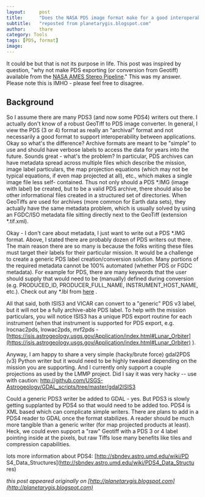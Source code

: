```yaml
---
layout:     post
title:      "Does the NASA PDS image format make for a good interoperable format?"
subtitle:   "reposted from planetarygis.blogspot.com"
author:     thare
category: Tools
tags: [PDS, format]
image:
---
```


It could be but that is not its purpose in life.  This post was
inspired by question, "why not make PDS exporting (or conversion from
Geotiff) available from the [NASA AMES Stereo Pipeline](https://ti.arc.nasa.gov/tech/asr/intelligent-robotics/ngt/stereo/)." 
This was my answer. Please note this is IMHO - please feel free to disagree.

## Background

So I assume there are many PDS3 (and now some PDS4) writers out there.
I actually don't know of a robust GeoTiff to PDS image converter. In
general, I view the PDS (3 or 4) format as really an "archival" format
and not necessarily a good format to support interoperability between
applications. Okay so what's the difference? Archive formats are meant
to be "simple" to use and should have verbose labels to access the
data for years into the future. Sounds great - what's the problem? In
particular, PDS archives can have metadata spread across multiple
files which describe the mission, image label particulars, the map
projection equations (which may not be  typical equations, if even map
projected at all), etc., which makes a single image file less self-
contained. Thus not only should a PDS *.IMG (image with label) be
created, but to be a valid PDS archive, there should also be other
informational files created in a structured set of directories. When
GeoTiffs are used for archives (more common for Earth data sets), they
actually have the same metadata problem, which is usually solved by
using an FGDC/ISO metadata file sitting directly next to the GeoTiff
(extension *.tif.xml).

Okay - I don't care about metadata, I just want to write out a PDS
*.IMG format. Above, I stated there are probably dozen of PDS writers
out there. The main reason there are so many is because the folks
writing these files must target their labels for their particular
mission. It would be a challenge to create a generic PDS label
creation/conversion solution. Many portions of the required metadata
cannot be 100% automated (whether PDS or FGDC metadata). For example
for PDS, there are many keywords that the user should supply that
would need to be (manually) defined during conversion (e.g.
PRODUCED_ID, PRODUCER_FULL_NAME, INSTRUMENT_HOST_NAME, etc.). Check
out any *.lbl from [here](http://pds-geosciences.wustl.edu/lro/lro-l-lola-3-rdr-v1/lrolol_1xxx/data/lola_gdr/cylindrical/float_img/) .

All that said, both ISIS3 and VICAR can convert to a "generic" PDS v3
label, but it will not be a fully archive-able PDS label. To help with
the mission particulars, you will notice ISIS3 has a unique PDS export
routine for each instrument (when that instrument is supported for PDS
export, e.g. lrocnac2pds, lrowac2pds, mrf2pds - [https://isis.astrogeology.usgs.gov/Application/index.html#Lunar_Orbiter](https://isis.astrogeology.usgs.gov/Application/index.html#Lunar_Orbiter) ).

Anyway, I am happy to share a very simple (hacky/brute force) gdal2PDS
(v3) Python writer but it would need to be highly tweaked depending on
the mission you are supporting. And I currently only support a couple
projections as used by the LMMP project. Did I say it was very hacky
-- use with caution: [http://github.com/USGS-
Astrogeology/GDAL_scripts/tree/master/gdal2ISIS3](http://github.com/USGS-Astrogeology/GDAL_scripts/tree/master/gdal2ISIS3)

Could a generic PDS3 writer be added to GDAL - yes. But PDS3 is slowly
getting supplanted by PDS4 so that would need to be added too. PDS4 is
XML based which can complicate simple writers. There are plans to add
in a PDS4 reader to GDAL once the format stabilizes. A reader should
be much more tangible than a generic writer (for map projected
products at least). Heck, we could even support a "raw" Geotiff with a
PDS 3 or 4 label pointing inside at the pixels, but raw Tiffs lose
many benefits like tiles and compression capabilities.

lots more information about PDS4: [http://sbndev.astro.umd.edu/wiki/PD
S4_Data_Structures](http://sbndev.astro.umd.edu/wiki/PDS4_Data_Structu
res)

_this post appeared originally on
[http://planetarygis.blogspot.com](http://planetarygis.blogspot.com)_
